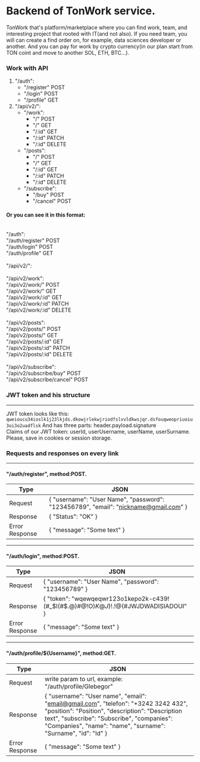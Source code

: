 # Backend of TonWork service.
TonWork that's platform/marketplace where you can find work, team, and interesting project that rooted with IT(and not also).
If you need team, you will can create a find order on, for example, data sciences developer or another. 
And you can pay for work by crypto currency(in our plan start from TON coint and move to another SOL, ETH, BTC...).

<h3>Work with API</h3>

1. "/auth":
      - "/register"   POST
      - "/login"      POST
      - "/profile"    GET
2. "/api/v2/":
      - "/work":
          - "/"       POST
          - "/"       GET
          - "/:id"    GET
          - "/:id"    PATCH
          - "/:id"    DELETE
      - "/posts":
          - "/"       POST
          - "/"       GET
          - "/:id"    GET
          - "/:id"    PATCH
          - "/:id"    DELETE
      - "/subscribe":
          - "/buy"    POST
          - "/cancel" POST
         
<h4>Or you can see it in this format:</h4><br>
"/auth":<br>
"/auth/register"           POST<br>
"/auth/login"              POST<br>
"/auth/profile"            GET<br>
<br>
"/api/v2/":<br>
<br>
"/api/v2/work":<br>
"/api/v2/work/"            POST<br>
"/api/v2/work/"            GET<br>
"/api/v2/work/:id"         GET<br>
"/api/v2/work/:id"         PATCH<br>
"/api/v2/work/:id"         DELETE<br>
<br>
"/api/v2/posts":<br>
"/api/v2/posts/"           POST<br>
"/api/v2/posts/"           GET<br>
"/api/v2/posts/:id"        GET<br>
"/api/v2/posts/:id"        PATCH<br>
"/api/v2/posts/:id"        DELETE<br>
<br>
"/api/v2/subscribe":<br>
"/api/v2/subscribe/buy"    POST<br>
"/api/v2/subscribe/cancel" POST<br>

<h3>JWT token and his structure</h3>
<hr>
JWT token looks like this:
<code>qweioucu34ioslk1j23lkjds.dkowjrlekwjriodfslvvldkwsjqr.dsfouqweopriuoiu3oi3o2uadflsk</code>
And has three parts: header.payload.signature<br>
Claims of our JWT token: userId, userUsername, userName, userSurname.<br>
Please, save in cookies or session storage.  

<h3>Requests and responses on every link</h3>
<hr>
<h4>"/auth/register", method:POST.</h4>

Type | JSON 
--- | ---
Request | { "username": "User Name", "password": "123456789", "email": "nickname@gmail.com" }
Response | { "Status": "OK" } 
Error Response | { "message": "Some text" } 

<hr>
<h4>"/auth/login", method:POST.</h4>

Type | JSON 
--- | ---
Request | { "username": "User Name", "password": "123456789" }
Response | { "token": "wqewqeqwr123o1kepo2k-c439!(#_$I(#$.@)#@!O)$K@J)!$.!@(#JWJDWADISIADOUI" }
Error Response | { "message": "Some text" } 

<hr>
<h4>"/auth/profile/${Username}", method:GET.</h4>

Type | JSON 
--- | ---
Request | write param to url, example: "/auth/profile/Glebegor"
Response | { "username": "User name", "email": "email@gmail.com", "telefon": "+3242 3242 432", "position": "Position", "description": "Description text", "subscribe": "Subscribe", "companies": "Companies", "name": "name", "surname": "Surname", "id": "Id" }
Error Response | { "message": "Some text" } 

